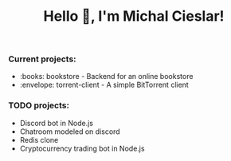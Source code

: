<h1 align="center">Hello 👋, I'm Michal Cieslar!</h1>
<br>

<h3>Current projects:</h3>
<ul>
  <li>:books: bookstore - Backend for an online bookstore</li>
  <li>:envelope: torrent-client - A simple BitTorrent client</li>
</ul>

<h3>TODO projects:</h3>
<ul>
  <li>Discord bot in Node.js</li>
  <li>Chatroom modeled on discord</li>
  <li>Redis clone</li>
  <li>Cryptocurrency trading bot in Node.js</li>
</ul>
</br>
